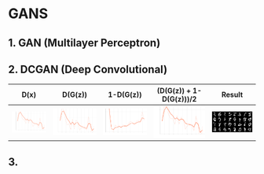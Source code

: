 # GANS

## 1. GAN (Multilayer Perceptron)

## 2. DCGAN (Deep Convolutional)

| D(x)                  | D(G(z)) | 1-D(G(z)) | (D(G(z)) + 1-D(G(z)))/2                | Result                                          |
|-----------------------|------|-----------|----------------------------------------|-------------------------------------------------|
| <img src="assets/dcgan/d_loss_epoch.svg" alt="D(x)" width="300px" /> |  <img src="assets/dcgan/d_fake_loss_epoch.svg" alt="D(G(z))" width="300px" />    |    <img src="assets/dcgan/g_loss_epoch.svg" alt="1-D(G(z))" width="300px" />       | <img src="assets/dcgan/d_loss_epoch.svg" alt="(D(G(z)) + 1-D(G(z)))/2" width="300px" /> | <img src="assets/dcgan/dcgan_mnist_20epoch.gif" alt="result" width="300px" /> |

## 3. 